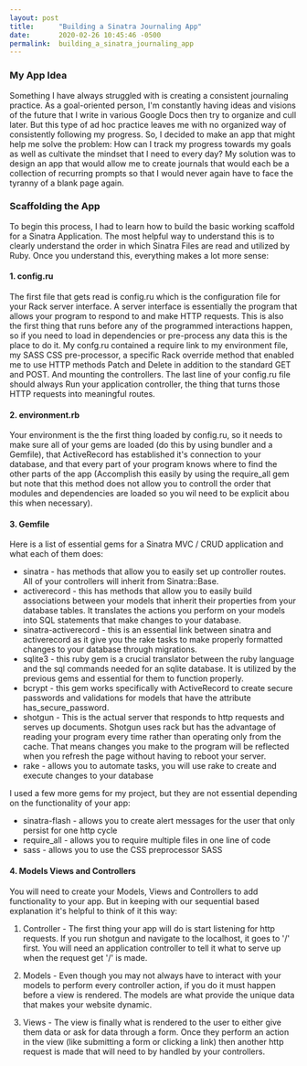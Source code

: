 ```yaml
---
layout: post
title:      "Building a Sinatra Journaling App"
date:       2020-02-26 10:45:46 -0500
permalink:  building_a_sinatra_journaling_app
---
```



### My App Idea

Something I have always struggled with is creating a consistent journaling practice. As a goal-oriented person, I'm constantly having ideas and visions of the future that I write in various Google Docs then try to organize and cull later. But this type of ad hoc practice leaves me with no organized way of consistently following my progress. So, I decided to make an app that might help me solve the problem: How can I track my progress towards my goals as well as cultivate the mindset that I need to every day? My solution was to design an app that would allow me to create journals that would each be a collection of recurring prompts so that I would never again have to face the tyranny of a blank page again. 

### Scaffolding the App

To begin this process, I had to learn how to build the basic working scaffold for a Sinatra Application. The most helpful way to understand this is to clearly understand the order in which Sinatra Files are read and utilized by Ruby. Once you understand this, everything makes a lot more sense:

#### 1. config.ru

The first file that gets read is config.ru which is the configuration file for your Rack server interface. A server interface is essentially the program that allows your program to respond to and make HTTP requests. This is also the first thing that runs before any of the programmed interactions happen, so if you need to load in dependencies or pre-process any data this is the place to do it. My confg.ru contained a require link to my environment file, my SASS CSS pre-processor, a specific Rack override method that enabled me to use HTTP methods Patch and Delete in addition to the standard GET and POST. And mounting the controllers. The last line of your config.ru file should always Run your application controller, the thing that turns those HTTP requests into meaningful routes. 

#### 2. environment.rb

Your environment is the the first thing loaded by config.ru, so it needs to make sure all of your gems are loaded (do this by using bundler and a Gemfile), that ActiveRecord has established it's connection to your database, and that every part of your program knows where to find the other parts of the app (Accomplish this easily by using the require_all gem but note that this method does not allow you to controll the order that modules and dependencies are loaded so you wil need to be explicit abou this when necessary). 

#### 3. Gemfile 

Here is a list of essential gems for a Sinatra MVC / CRUD application and what each of them does:

* sinatra - has methods that allow you to easily set up controller routes. All of your controllers will inherit from Sinatra::Base.
* activerecord - this has methods that allow you to easily build associations between your models that inherit their properties from your database tables. It translates the actions you perform on your models into SQL statements that make changes to your database.
* sinatra-activerecord - this is an essential link between sinatra and activerecord as it give you the rake tasks to make properly formatted changes to your database through migrations.
* sqlite3 - this ruby gem is a crucial translator between the ruby language and the sql commands needed for an sqlite database. It is utilized by the previous gems and essential for them to function properly.
* bcrypt - this gem works specifically with ActiveRecord to create secure passwords and validations for models that have the attribute has_secure_password.
* shotgun - This is the actual server that responds to http requests and serves up documents. Shotgun uses rack but has the advantage of reading your program every time rather than operating only from the cache. That means changes you make to the program will be reflected when you refresh the page without having to reboot your server.
* rake - allows you to automate tasks, you will use rake to create and execute changes to your database

I used a few more gems for my project, but they are not essential depending on the functionality of your app:
* sinatra-flash - allows you to create alert messages for the user that only persist for one http cycle
* require_all - allows you to require multiple files in one line of code
* sass - allows you to use the CSS preprocessor SASS

#### 4. Models Views and Controllers

You will need to create your Models, Views and Controllers to add functionality to your app. But in keeping with our sequential based explanation it's helpful to think of it this way:

1. Controller - The first thing your app will do is start listening for http requests. If you run shotgun and navigate to the localhost, it goes to '/' first. You will need an application controller to tell it what to serve up when the request get '/' is made. 

2. Models - Even though you may not always have to interact with your models to perform every controller action, if you do it must happen before a view is rendered. The models are what provide the unique data that makes your website dynamic.

3. Views - The view is finally what is rendered to the user to either give them data or ask for data through a form. Once they perform an action in the view (like submitting a form or clicking a link) then another http request is made that will need to by handled by your controllers.



